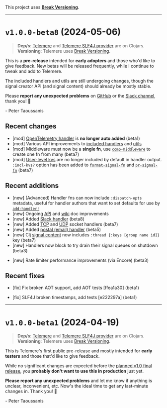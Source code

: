 This project uses [**Break Versioning**](https://www.taoensso.com/break-versioning).

---

# `v1.0.0-beta8` (2024-05-06)

> **Dep/s**: [Telemere](https://clojars.org/com.taoensso/telemere/versions/1.0.0-beta8) and [Telemere SLF4J provider](https://clojars.org/com.taoensso/slf4j-telemere/versions/1.0.0-beta8) are on Clojars.  
> **Versioning**: Telemere uses [Break Versioning](https://www.taoensso.com/break-versioning).

This is a **pre-release** intended for **early adopters** and those who'd like to give feedback. New betas will be released frequently, while I continue to tweak and add to Telemere.

The included handlers and utils are still undergoing changes, though the signal creator API (and signal content) should already be mostly stable.

Please **report any unexpected problems** on [GitHub](https://github.com/taoensso/telemere/issues) or the [Slack channel](https://www.taoensso.com/telemere/slack), thank you! 🙏

\- Peter Taoussanis

## Recent changes

- \[mod] [OpenTelemetry handler](https://cljdoc.org/d/com.taoensso/telemere/CURRENT/api/taoensso.telemere.open-telemetry#handler:open-telemetry-logger) is **no longer auto added** (beta1)
- \[mod] Various API improvements to [included handlers](https://github.com/taoensso/telemere/wiki/4-Handlers#included-handlers) and [utils](https://cljdoc.org/d/com.taoensso/telemere/CURRENT/api/taoensso.telemere.utils)
- \[mod] Middleware must now be a **single fn**, use [`comp-middleware`](https://cljdoc.org/d/com.taoensso/telemere/CURRENT/api/taoensso.telemere#comp-middleware) to create one fn from many (beta7)
- \[mod] [User-level kvs](https://cljdoc.org/d/com.taoensso/telemere/CURRENT/api/taoensso.telemere#help:signal-options) are no longer included by default in handler output. `:incl-kvs?` option has been added to [`format-signal-fn`](https://cljdoc.org/d/com.taoensso/telemere/CURRENT/api/taoensso.telemere.utils#format-signal-fn) and [`pr-signal-fn`](https://cljdoc.org/d/com.taoensso/telemere/CURRENT/api/taoensso.telemere.utils#pr-signal-fn) (beta7)

## Recent additions

- \[new] (Advanced) Handler fns can now include `:dispatch-opts` metadata, useful for handler authors that want to set defaults for use by [`add-handler!`](https://cljdoc.org/d/com.taoensso/telemere/CURRENT/api/taoensso.telemere#add-handler!)
- \[new] Ongoing [API](https://cljdoc.org/d/com.taoensso/telemere/CURRENT/api/taoensso.telemere) and [wiki](https://github.com/taoensso/telemere/wiki) doc improvements
- \[new] Added [Slack handler](https://cljdoc.org/d/com.taoensso/telemere/CURRENT/api/taoensso.telemere.slack#handler:slack) (beta8)
- \[new] Added [TCP](https://cljdoc.org/d/com.taoensso/telemere/CURRENT/api/taoensso.telemere.sockets#handler:tcp-socket) and [UDP](https://cljdoc.org/d/com.taoensso/telemere/CURRENT/api/taoensso.telemere.sockets#handler:udp-socket) socket handlers (beta7)
- \[new] Added [postal (email) handler](https://cljdoc.org/d/com.taoensso/telemere/CURRENT/api/taoensso.telemere.postal#handler:postal) (beta5)
- \[new] Clj [signal content](https://cljdoc.org/d/com.taoensso/telemere/CURRENT/api/taoensso.telemere#help:signal-content) now includes `:thread {:keys [group name id]}` key (beta7)
- \[new] Handlers now block to try drain their signal queues on shutdown (beta3)
* \[new] Rate limiter performance improvements (via Encore) (beta3)

## Recent fixes

- \[fix] Fix broken AOT support, add AOT tests [ffea1a30] (beta1)
* \[fix] SLF4J broken timestamps, add tests [e222297a] (beta1)

---

# `v1.0.0-beta1` (2024-04-19)

> **Dep/s**: [Telemere](https://clojars.org/com.taoensso/telemere/versions/1.0.0-beta1) and [Telemere SLF4J provider](https://clojars.org/com.taoensso/slf4j-telemere/versions/1.0.0-beta1) are on Clojars.  
> **Versioning**: Telemere uses [Break Versioning](https://www.taoensso.com/break-versioning).

This is Telemere's first public pre-release and mostly intended for **early testers** and those that'd like to give feedback.

While no significant changes are expected before the [planned v1.0 final release](https://www.taoensso.com/roadmap), you **probably don't want to use this in production** just yet.

**Please report any unexpected problems** and let me know if anything is unclear, inconvenient, etc. Now's the ideal time to get any last-minute changes in. Thank you! 🙏

\- Peter Taoussanis
